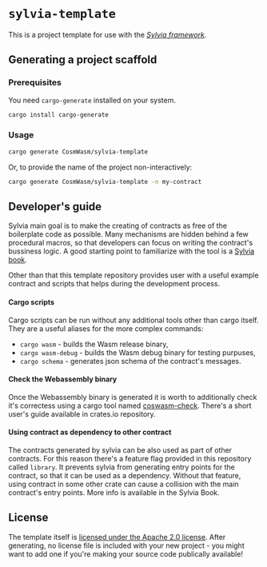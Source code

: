 # `sylvia-template`

This is a project template for use with the [_Sylvia framework_](https://github.com/CosmWasm/sylvia).

## Generating a project scaffold

### Prerequisites

You need `cargo-generate` installed on your system.

```sh
cargo install cargo-generate
```

### Usage

```sh
cargo generate CosmWasm/sylvia-template
```

Or, to provide the name of the project non-interactively:

```sh
cargo generate CosmWasm/sylvia-template -n my-contract
```


## Developer's guide

Sylvia main goal is to make the creating of contracts as free of the boilerplate code as possible. Many mechanisms are hidden behind a few procedural macros, so that developers can focus on writing the contract's bussiness logic. A good starting point to familiarize with the tool is a [Sylvia book](https://cosmwasm.github.io/sylvia-book/).

Other than that this template repository provides user with a useful example contract and scripts that helps during the development process.


#### Cargo scripts

Cargo scripts can be run without any additional tools other than cargo itself. They are a useful aliases for the more complex commands:
 * `cargo wasm` - builds the Wasm release binary,
 * `cargo wasm-debug` - builds the Wasm debug binary for testing purpuses,
 * `cargo schema` - generates json schema of the contract's messages. 

#### Check the Webassembly binary

Once the Webassembly binary is generated it is worth to additionally check it's correctess using a cargo tool named [coswasm-check](https://crates.io/crates/cosmwasm-check). There's a short user's guide available in crates.io repository.

#### Using contract as dependency to other contract

The contracts generated by sylvia can be also used as part of other contracts. For this reason there's a feature flag provided in this repository called `library`. It prevents sylvia from generating entry points for the contract, so that it can be used as a dependency. Without that feature, using contract in some other crate can cause a collision with the main contract's entry points. More info is available in the Sylvia Book.


## License

The template itself is [licensed under the Apache 2.0 license](LICENSE). After generating, no license file is included with your new project - you might want to add one if you're making your source code publically available!
